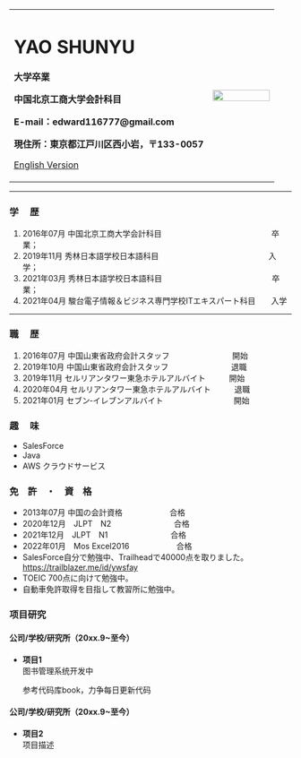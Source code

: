 <div>
<table border="0">
  <tr>
    <td width="75%">
      <h1>YAO SHUNYU</h1>
      <p><b>大学卒業</b></p>
      <p><b>中国北京工商大学会計科目</b></p>
      <p><b>E-mail：edward116777@gmail.com</b></p>
      <p><b>現住所：東京都江戸川区西小岩，〒133-0057</b></p>
      <p><a href="/index-en.html">English Version</a></p>
    </td>
    <td width="25%">
      <img src="/zhengjianzhao.jpg" width="100%">
    </td>
  </tr>
</table>
</div>

---

### 学    　歴
1. 2016年07月 中国北京工商大学会計科目　　　　　　　　　　　　　　卒業；
2. 2019年11月 秀林日本語学校日本語科目　　　　　　　　　　　　　　入学；
3. 2021年03月 秀林日本語学校日本語科目　　　　　　　　　　　　　　卒業；
4. 2021年04月 駿台電子情報＆ビジネス専門学校ITエキスパート科目　　入学


---

### 職     　歴
1. 2016年07月	中国山東省政府会計スタッフ　　　　　　　　開始
2. 2019年10月	中国山東省政府会計スタッフ　　　　　　　　退職
3. 2019年11月	セルリアンタワー東急ホテルアルバイト　　　開始
4. 2020年04月	セルリアンタワー東急ホテルアルバイト　　　退職
5. 2021年01月	セブン‐イレブンアルバイト　　　　　　　　　開始


### 趣     　味
- SalesForce
- Java
- AWS クラウドサービス

### 免　許　・　資　格
- 2013年07月	中国の会計資格　　　　　　合格
- 2020年12月　JLPT　N2　　　　　　　　合格
- 2021年12月　JLPT　N1　　　　　　　　合格
- 2022年01月　Mos Excel2016　　　　　　合格
- SalesForce自分で勉強中、Trailheadで40000点を取りました。https://trailblazer.me/id/ywsfay
- TOEIC 700点に向けて勉強中。
- 自動車免許取得を目指して教習所に勉強中。


### 项目研究
#### 公司/学校/研究所（20xx.9~至今）
- **项目1**  
图书管理系统开发中

    参考代码库book，力争每日更新代码


#### 公司/学校/研究所（20xx.9~至今）
- **项目2**  
项目描述
